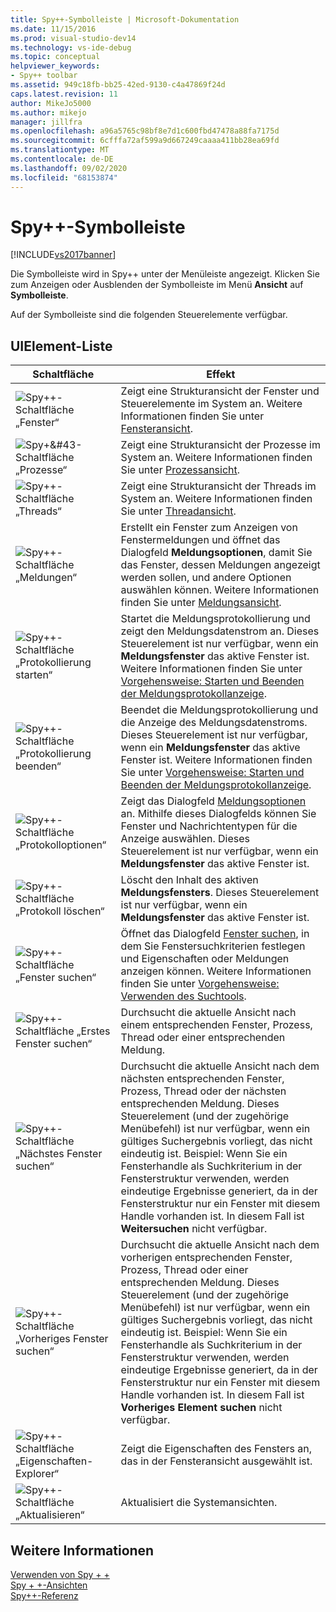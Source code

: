 ```yaml
---
title: Spy++-Symbolleiste | Microsoft-Dokumentation
ms.date: 11/15/2016
ms.prod: visual-studio-dev14
ms.technology: vs-ide-debug
ms.topic: conceptual
helpviewer_keywords:
- Spy++ toolbar
ms.assetid: 949c18fb-bb25-42ed-9130-c4a47869f24d
caps.latest.revision: 11
author: MikeJo5000
ms.author: mikejo
manager: jillfra
ms.openlocfilehash: a96a5765c98bf8e7d1c600fbd47478a88fa7175d
ms.sourcegitcommit: 6cfffa72af599a9d667249caaaa411bb28ea69fd
ms.translationtype: MT
ms.contentlocale: de-DE
ms.lasthandoff: 09/02/2020
ms.locfileid: "68153874"
---
```

# <a name="spy-toolbar"></a>Spy++-Symbolleiste
[!INCLUDE[vs2017banner](../includes/vs2017banner.md)]

Die Symbolleiste wird in Spy++ unter der Menüleiste angezeigt. Klicken Sie zum Anzeigen oder Ausblenden der Symbolleiste im Menü **Ansicht** auf **Symbolleiste**.  
  
 Auf der Symbolleiste sind die folgenden Steuerelemente verfügbar.  
  
## <a name="uielement-list"></a>UIElement-Liste  
  
|Schaltfläche|Effekt|  
|------------|------------|  
|![Spy&#43;&#43;-Schaltfläche „Fenster“](../debugger/media/icon-spy-windows.gif "Icon_Spy++_Windows")|Zeigt eine Strukturansicht der Fenster und Steuerelemente im System an. Weitere Informationen finden Sie unter [Fensteransicht](../debugger/windows-view.md).|  
|![Spy&#43;&#43-Schaltfläche „Prozesse“](../debugger/media/icon-spy-processes.gif "Icon_Spy++_Processes")|Zeigt eine Strukturansicht der Prozesse im System an. Weitere Informationen finden Sie unter [Prozessansicht](../debugger/processes-view.md).|  
|![Spy&#43;&#43;-Schaltfläche „Threads“](../debugger/media/icon-spy-threads.gif "Icon_Spy++_Threads")|Zeigt eine Strukturansicht der Threads im System an. Weitere Informationen finden Sie unter [Threadansicht](../debugger/threads-view.md).|  
|![Spy&#43;&#43;-Schaltfläche „Meldungen“](../debugger/media/icon-spy-messages.gif "Icon_Spy++_Messages")|Erstellt ein Fenster zum Anzeigen von Fenstermeldungen und öffnet das Dialogfeld **Meldungsoptionen**, damit Sie das Fenster, dessen Meldungen angezeigt werden sollen, und andere Optionen auswählen können. Weitere Informationen finden Sie unter [Meldungsansicht](../debugger/messages-view.md).|  
|![Spy&#43;&#43;-Schaltfläche „Protokollierung starten“](../debugger/media/icon-spy-startlog.gif "Icon_Spy++_StartLog")|Startet die Meldungsprotokollierung und zeigt den Meldungsdatenstrom an. Dieses Steuerelement ist nur verfügbar, wenn ein **Meldungsfenster** das aktive Fenster ist. Weitere Informationen finden Sie unter [Vorgehensweise: Starten und Beenden der Meldungsprotokollanzeige](../debugger/how-to-start-and-stop-the-message-log-display.md).|  
|![Spy&#43;&#43;-Schaltfläche „Protokollierung beenden“](../debugger/media/icon-spy-stoplog.gif "Icon_Spy++_StopLog")|Beendet die Meldungsprotokollierung und die Anzeige des Meldungsdatenstroms. Dieses Steuerelement ist nur verfügbar, wenn ein **Meldungsfenster** das aktive Fenster ist. Weitere Informationen finden Sie unter [Vorgehensweise: Starten und Beenden der Meldungsprotokollanzeige](../debugger/how-to-start-and-stop-the-message-log-display.md).|  
|![Spy&#43;&#43;-Schaltfläche „Protokolloptionen“](../debugger/media/icon-spy-logoptions.gif "Icon_Spy++_LogOptions")|Zeigt das Dialogfeld [Meldungsoptionen](../debugger/message-options-dialog-box.md) an. Mithilfe dieses Dialogfelds können Sie Fenster und Nachrichtentypen für die Anzeige auswählen. Dieses Steuerelement ist nur verfügbar, wenn ein **Meldungsfenster** das aktive Fenster ist.|  
|![Spy&#43;&#43;-Schaltfläche „Protokoll löschen“](../debugger/media/spy-clearlog.gif "Spy++_ClearLog")|Löscht den Inhalt des aktiven **Meldungsfensters**. Dieses Steuerelement ist nur verfügbar, wenn ein **Meldungsfenster** das aktive Fenster ist.|  
|![Spy&#43;&#43;-Schaltfläche „Fenster suchen“](../debugger/media/icon-spy-findwindow.gif "Icon_Spy++_FindWindow")|Öffnet das Dialogfeld [Fenster suchen](../debugger/find-window-dialog-box.md), in dem Sie Fenstersuchkriterien festlegen und Eigenschaften oder Meldungen anzeigen können. Weitere Informationen finden Sie unter [Vorgehensweise: Verwenden des Suchtools](../debugger/how-to-use-the-finder-tool.md).|  
|![Spy&#43;&#43;-Schaltfläche „Erstes Fenster suchen“](../debugger/media/icon-spy-window.gif "Icon_Spy++_Window")|Durchsucht die aktuelle Ansicht nach einem entsprechenden Fenster, Prozess, Thread oder einer entsprechenden Meldung.|  
|![Spy&#43;&#43;-Schaltfläche „Nächstes Fenster suchen“](../debugger/media/icon-spy-nextwindow.gif "Icon_Spy++_NextWindow")|Durchsucht die aktuelle Ansicht nach dem nächsten entsprechenden Fenster, Prozess, Thread oder der nächsten entsprechenden Meldung. Dieses Steuerelement (und der zugehörige Menübefehl) ist nur verfügbar, wenn ein gültiges Suchergebnis vorliegt, das nicht eindeutig ist. Beispiel: Wenn Sie ein Fensterhandle als Suchkriterium in der Fensterstruktur verwenden, werden eindeutige Ergebnisse generiert, da in der Fensterstruktur nur ein Fenster mit diesem Handle vorhanden ist. In diesem Fall ist **Weitersuchen** nicht verfügbar.|  
|![Spy&#43;&#43;-Schaltfläche „Vorheriges Fenster suchen“](../debugger/media/icon-spy-prevwindow.gif "Icon_Spy++_PrevWindow")|Durchsucht die aktuelle Ansicht nach dem vorherigen entsprechenden Fenster, Prozess, Thread oder einer entsprechenden Meldung. Dieses Steuerelement (und der zugehörige Menübefehl) ist nur verfügbar, wenn ein gültiges Suchergebnis vorliegt, das nicht eindeutig ist. Beispiel: Wenn Sie ein Fensterhandle als Suchkriterium in der Fensterstruktur verwenden, werden eindeutige Ergebnisse generiert, da in der Fensterstruktur nur ein Fenster mit diesem Handle vorhanden ist. In diesem Fall ist **Vorheriges Element suchen** nicht verfügbar.|  
|![Spy&#43;&#43;-Schaltfläche „Eigenschaften-Explorer“](../debugger/media/icon-spy-propexp.gif "Icon_Spy++_PropExp")|Zeigt die Eigenschaften des Fensters an, das in der Fensteransicht ausgewählt ist.|  
|![Spy&#43;&#43;-Schaltfläche „Aktualisieren“](../debugger/media/icon-spy-refresh.gif "Icon_Spy++_Refresh")|Aktualisiert die Systemansichten.|  
  
## <a name="see-also"></a>Weitere Informationen  
 [Verwenden von Spy + +](../debugger/using-spy-increment.md)   
 [Spy + +-Ansichten](../debugger/spy-increment-views.md)   
 [Spy++-Referenz](../debugger/spy-increment-reference.md)

